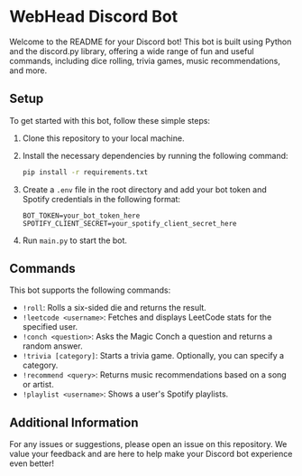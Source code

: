 # WebHead Discord Bot

Welcome to the README for your Discord bot! This bot is built using Python and the discord.py library, offering a wide range of fun and useful commands, including dice rolling, trivia games, music recommendations, and more.

## Setup

To get started with this bot, follow these simple steps:

1. Clone this repository to your local machine.

2. Install the necessary dependencies by running the following command:

   ```bash
   pip install -r requirements.txt
   ```

3. Create a `.env` file in the root directory and add your bot token and Spotify credentials in the following format:

   ```
   BOT_TOKEN=your_bot_token_here
   SPOTIFY_CLIENT_SECRET=your_spotify_client_secret_here
   ```

4. Run `main.py` to start the bot.

## Commands

This bot supports the following commands:

- `!roll`: Rolls a six-sided die and returns the result.
- `!leetcode <username>`: Fetches and displays LeetCode stats for the specified user.
- `!conch <question>`: Asks the Magic Conch a question and returns a random answer.
- `!trivia [category]`: Starts a trivia game. Optionally, you can specify a category.
- `!recommend <query>`: Returns music recommendations based on a song or artist.
- `!playlist <username>`: Shows a user's Spotify playlists.

## Additional Information

For any issues or suggestions, please open an issue on this repository. We value your feedback and are here to help make your Discord bot experience even better!
